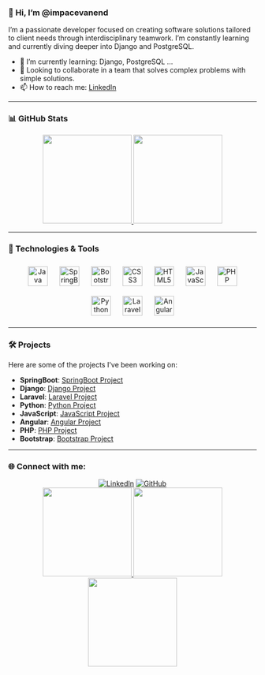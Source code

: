 ### 👋 Hi, I’m @impacevanend

I’m a passionate developer focused on creating software solutions tailored to client needs through interdisciplinary teamwork. I’m constantly learning and currently diving deeper into Django and PostgreSQL.

- 🌱 I’m currently learning: Django, PostgreSQL ...
- 💞️ Looking to collaborate in a team that solves complex problems with simple solutions.
- 📫 How to reach me: [LinkedIn](https://www.linkedin.com/in/jose-luis-bravo-carrillo-desarrollador-fullstack/)

---

### 📊 GitHub Stats

<div align="center">
  <a href="https://github.com/impacevanend">
    <img height="180em" src="https://github-readme-stats.vercel.app/api?username=impacevanend&show_icons=true&theme=onedark&include_all_commits=true&count_private=true"/>
    <img height="180em" src="https://github-readme-stats.vercel.app/api/top-langs/?username=impacevanend&layout=compact&langs_count=7&theme=onedark"/>
  </a>
</div>

---

### 🔧 Technologies & Tools

<style>
  .tech-icon {
    margin: 10px;
    transition: transform 0.2s;
  }
  .tech-icon:hover {
    transform: scale(1.2);
  }
</style>

<div align="center">
  <img class="tech-icon" alt="Java" width="40px" src="https://cdn.jsdelivr.net/gh/devicons/devicon/icons/java/java-original.svg" />
  <img class="tech-icon" alt="SpringBoot" width="40px" src="https://cdn.jsdelivr.net/gh/devicons/devicon/icons/spring/spring-original.svg" />
  <img class="tech-icon" alt="Bootstrap" width="40px" src="https://cdn.jsdelivr.net/gh/devicons/devicon/icons/bootstrap/bootstrap-original.svg" />
  <img class="tech-icon" alt="CSS3" width="40px" src="https://cdn.jsdelivr.net/gh/devicons/devicon/icons/css3/css3-original.svg" />
  <img class="tech-icon" alt="HTML5" width="40px" src="https://cdn.jsdelivr.net/gh/devicons/devicon/icons/html5/html5-original.svg" />
  <img class="tech-icon" alt="JavaScript" width="40px" src="https://cdn.jsdelivr.net/gh/devicons/devicon/icons/javascript/javascript-original.svg" />
  <img class="tech-icon" alt="PHP" width="40px" src="https://cdn.jsdelivr.net/gh/devicons/devicon/icons/php/php-original.svg" />
  <img class="tech-icon" alt="Python" width="40px" src="https://cdn.jsdelivr.net/gh/devicons/devicon/icons/python/python-original.svg" />
  <img class="tech-icon" alt="Laravel" width="40px" src="https://cdn.jsdelivr.net/gh/devicons/devicon/icons/laravel/laravel-original.svg" />
  <img class="tech-icon" alt="Angular" width="40px" src="https://cdn.jsdelivr.net/gh/devicons/devicon/icons/angularjs/angularjs-original.svg" />
</div>

---

### 🛠️ Projects

Here are some of the projects I've been working on:
- **SpringBoot**: [SpringBoot Project](https://github.com/impacevanend/SpringMicroservice)
- **Django**: [Django Project](https://github.com/impacevanend/dint)
- **Laravel**: [Laravel Project](https://github.com/impacevanend/proyectoLarable)
- **Python**: [Python Project](https://github.com/impacevanend/ascii-maze-runner)
- **JavaScript**: [JavaScript Project](https://github.com/impacevanend/fullpSF)
- **Angular**: [Angular Project](https://github.com/impacevanend/fullpSFt)
- **PHP**: [PHP Project](https://github.com/impacevanend/MORITASTORE)
- **Bootstrap**: [Bootstrap Project](https://github.com/impacevanend/MORITASTORE)

---

### 🌐 Connect with me:

<div align="center">
  <a href="https://www.linkedin.com/in/jose-luis-bravo-carrillo-desarrollador-fullstack/"><img src="https://img.shields.io/badge/LinkedIn-blue?style=flat&logo=linkedin&labelColor=blue" alt="LinkedIn"></a>
  <a href="https://github.com/impacevanend/impacevanend/blob/main/README.md"><img src="https://img.shields.io/badge/GitHub-black?style=flat&logo=github&labelColor=black" alt="GitHub"></a>
</div>

<div align="center">
  <a href="https://github.com/impacevanend">
    <img height="180em" src="https://github-profile-summary-cards.vercel.app/api/cards/profile-details?username=impacevanend&theme=github_dark" />
    <img height="180em" src="https://github-profile-summary-cards.vercel.app/api/cards/stats?username=impacevanend&theme=github_dark" />
    <img height="180em" src="https://github-profile-summary-cards.vercel.app/api/cards/productive-time?username=impacevanend&theme=github_dark" />
  </a>
</div>
